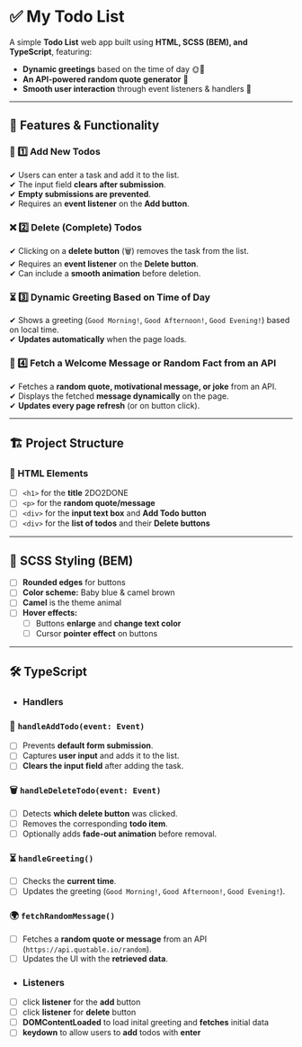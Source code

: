 # ✅ My Todo List

A simple **Todo List** web app built using **HTML, SCSS (BEM), and TypeScript**, featuring:
- **Dynamic greetings** based on the time of day 🌞🌙  
- **An API-powered random quote generator** 📝  
- **Smooth user interaction** through event listeners & handlers 🎯  

---

## 📌 Features & Functionality

### 📝 1️⃣ Add New Todos
✔ Users can enter a task and add it to the list.  
✔ The input field **clears after submission**.  
✔ **Empty submissions are prevented**.  
✔ Requires an **event listener** on the **Add button**.  

### ❌ 2️⃣ Delete (Complete) Todos
✔ Clicking on a **delete button** (🗑️) removes the task from the list.  
✔ Requires an **event listener** on the **Delete button**.  
✔ Can include a **smooth animation** before deletion.  

### ⏳ 3️⃣ Dynamic Greeting Based on Time of Day
✔ Shows a greeting (`Good Morning!`, `Good Afternoon!`, `Good Evening!`) based on local time.  
✔ **Updates automatically** when the page loads.  

### 📰 4️⃣ Fetch a Welcome Message or Random Fact from an API
✔ Fetches a **random quote, motivational message, or joke** from an API.  
✔ Displays the fetched **message dynamically** on the page.  
✔ **Updates every page refresh** (or on button click).  

---

## 🏗️ Project Structure

### **📄 HTML Elements**
- [ ] `<h1>` for the **title**  2DO2DONE
- [ ] `<p>` for the **random quote/message**  
- [ ] `<div>` for the **input text box** and **Add Todo button**  
- [ ] `<div>` for the **list of todos** and their **Delete buttons**  

---

## 🎨 SCSS Styling (BEM)
- [ ] **Rounded edges** for buttons  
- [ ] **Color scheme:** Baby blue & camel brown
- [ ] **Camel** is the theme animal   
- [ ] **Hover effects:**  
  - [ ] Buttons **enlarge** and **change text color**  
  - [ ] Cursor **pointer effect** on buttons  

---

## 🛠️ TypeScript 

- ### Handlers

### 📌 `handleAddTodo(event: Event)`
- [ ] Prevents **default form submission**.  
- [ ] Captures **user input** and adds it to the list.  
- [ ] **Clears the input field** after adding the task.  

### 🗑️ `handleDeleteTodo(event: Event)`
- [ ] Detects **which delete button** was clicked.  
- [ ] Removes the corresponding **todo item**.  
- [ ] Optionally adds **fade-out animation** before removal.  

### ⏳ `handleGreeting()`
- [ ] Checks the **current time**.  
- [ ] Updates the greeting (`Good Morning!`, `Good Afternoon!`, `Good Evening!`).  

### 🌍 `fetchRandomMessage()`
- [ ] Fetches a **random quote or message** from an API (`https://api.quotable.io/random`).  
- [ ] Updates the UI with the **retrieved data**.  

- ### Listeners
- [ ] click **listener** for the **add** button 
- [ ] click **listener** for **delete** button 
- [ ] **DOMContentLoaded** to load inital greeting and **fetches** initial data
- [ ] **keydown** to allow users to **add** todos with **enter**